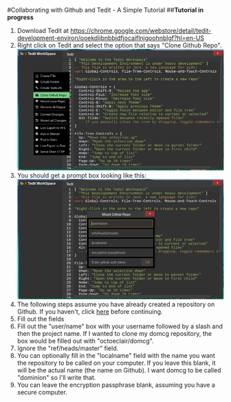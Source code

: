 #Collaborating with Github and Tedit - A Simple Tutorial
##**Tutorial in progress**
1. Download Tedit at https://chrome.google.com/webstore/detail/tedit-development-environ/ooekdijbnbbjdfjocaiflnjgoohnblgf?hl=en-US
2. Right click on Tedit and select the option that says "Clone Github Repo".
![Clone Github Repository](https://raw.githubusercontent.com/octoeclair/tedit-with-github-tutorial/master/imgs/tedit-tut-clone-git.png)
3. You should get a prompt box looking like this:
![Empty Fields](https://raw.githubusercontent.com/octoeclair/tedit-with-github-tutorial/master/imgs/tedit-tut-1-empty-fields.png)
4. The following steps assume you have already created a repository on Github. If you haven't, click [here](https://help.github.com/articles/create-a-repo/) before continuing.
5. Fill out the fields
  1. Fill out the "user/name" box with your username followed by a slash and then the project name. If I wanted to clone my domcg repository, the box would be filled out with "octoeclair/domcg".
  2. Ignore the "ref/heads/master" field.
  3. You can optionally fill in the "localname" field with the name you want the repository to be called on your computer. If you leave this blank, it will be the actual name (the name on Github). I want domcg to be called "dominion" so I'll write that.
  4. You can leave the encryption passphrase blank, assuming you have a secure computer.

